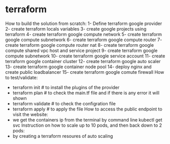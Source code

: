# terraform
How to build the solution from scratch: 
1- Define terraform google provider
2- create terraform locals variables
3- create google projects using terraform
4- create terraform google compute network 
5- create terraform google compute subnetwork
6- create terraform google compute router
7- create terraform google compute router nat
8- create terraform google compute shared vpc host and service project
9- create terraform google compute subnetwork
10- create terraform google service account
11- create terraform google container cluster
12- create terraform google auto scaler 
13- create terraform google container node pool
14- deploy nginx and create public loadbalancer
15- create terraform google comute firewall
How to test/validate: 
- terraform init # to install the plugins of the provider 
- terraform plan # to check the main.tf file and if there is any error it will shown
- terraform validate # to check the configration file 
- terraform apply # to apply the file 
How to access the public endpoint to visit the website:
- we get the containers ip from the terminal by command line kubectl get svc
Instruction on how to scale up to 10 pods, and then back down to 2 pods:
- by creating a terraform resoures of auto scaling 
